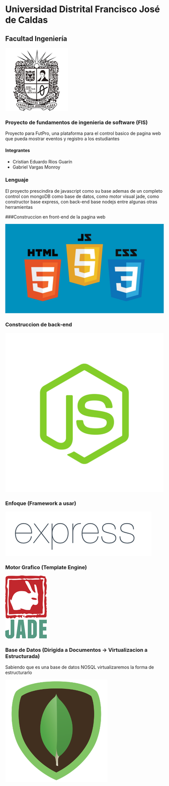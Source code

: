 # Universidad Distrital Francisco José de Caldas
## Facultad Ingeniería

![alt Escudo-de-Universidad](logo/UD-logo.gif)

### Proyecto de fundamentos de ingenieria de software (FIS)

Proyecto para FutPro, una plataforma para el control basico de pagina web que pueda mostrar eventos y registro a los estudiantes

#### Integrantes
- Cristian Eduardo Rios Guarín
- Gabriel Vargas Monroy

### Lenguaje

El proyecto prescindira de javascript como su base ademas de un completo control
con mongoDB como base de datos, como motor visual jade, como constructor base
express, con back-end base nodejs entre algunas otras herramientas

###Construccion en front-end de la pagina web

![alt logo-javascritp-css-html](logo/hcj.jpg)

### Construccion de back-end

![alt logo-node.js](logo/node.png)

### Enfoque (Framework a usar)

![alt logo-de-express](logo/express-logo.png)

### Motor Grafico (Template Engine)

![alt logo-de-jade-lang](logo/jade-logo.png)

### Base de Datos (Dirigida a Documentos -> Virtualizacion a Estructurada)

Sabiendo que es una base de datos NOSQL virtualizaremos la forma de estructurarlo

![alt logo-de-mongo-DB](logo/logo_mongo.png)
